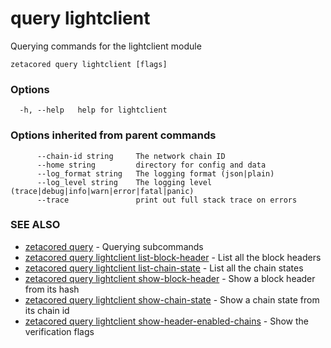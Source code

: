 # query lightclient

Querying commands for the lightclient module

```
zetacored query lightclient [flags]
```

### Options

```
  -h, --help   help for lightclient
```

### Options inherited from parent commands

```
      --chain-id string     The network chain ID
      --home string         directory for config and data 
      --log_format string   The logging format (json|plain) 
      --log_level string    The logging level (trace|debug|info|warn|error|fatal|panic) 
      --trace               print out full stack trace on errors
```

### SEE ALSO

* [zetacored query](zetacored_query.md)	 - Querying subcommands
* [zetacored query lightclient list-block-header](zetacored_query_lightclient_list-block-header.md)	 - List all the block headers
* [zetacored query lightclient list-chain-state](zetacored_query_lightclient_list-chain-state.md)	 - List all the chain states
* [zetacored query lightclient show-block-header](zetacored_query_lightclient_show-block-header.md)	 - Show a block header from its hash
* [zetacored query lightclient show-chain-state](zetacored_query_lightclient_show-chain-state.md)	 - Show a chain state from its chain id
* [zetacored query lightclient show-header-enabled-chains](zetacored_query_lightclient_show-header-enabled-chains.md)	 - Show the verification flags

